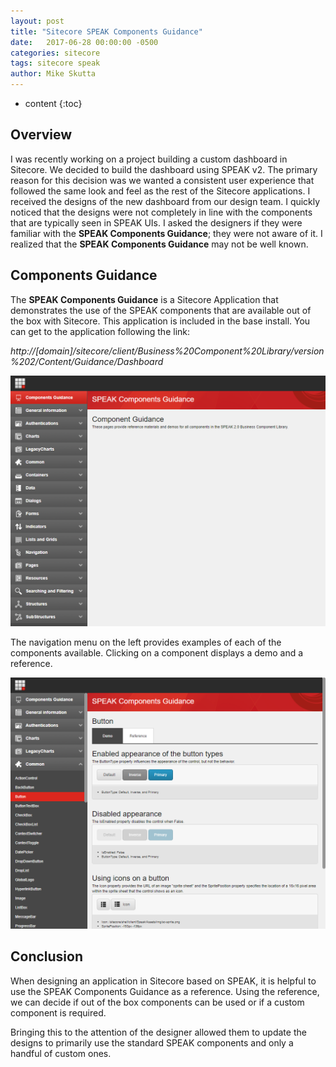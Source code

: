 ```yaml
---
layout: post
title: "Sitecore SPEAK Components Guidance"
date:   2017-06-28 00:00:00 -0500
categories: sitecore
tags: sitecore speak
author: Mike Skutta
---
```


* content
{:toc}

## Overview

I was recently working on a project building a custom dashboard in Sitecore. We decided to build the dashboard using SPEAK v2. The primary reason for this decision was we wanted a consistent user experience that followed the same look and feel as the rest of the Sitecore applications.  I received the designs of the new dashboard from our design team.  I quickly noticed that the designs were not completely in line with the components that are typically seen in SPEAK UIs.  I asked the designers if they were familiar with the **SPEAK Components Guidance**; they were not aware of it.  I realized that the **SPEAK Components Guidance** may not be well known.




## Components Guidance

The **SPEAK Components Guidance** is a Sitecore Application that demonstrates the use of the SPEAK components that are available out of the box with Sitecore.  This application is included in the base install.  You can get to the application following the link:

*http://[domain]/sitecore/client/Business%20Component%20Library/version%202/Content/Guidance/Dashboard*

![SPEAK Components Guidance Dashboard](/images/sitecore-speak-components-guidance/dashboard.png)

The navigation menu on the left provides examples of each of the components available.  Clicking on a component displays a demo and a reference.

![SPEAK Components Guidance Button](/images/sitecore-speak-components-guidance/button.png)

## Conclusion

When designing an application in Sitecore based on SPEAK, it is helpful to use the SPEAK Components Guidance as a reference.  Using the reference, we can decide if out of the box components can be used or if a custom component is required.

Bringing this to the attention of the designer allowed them to update the designs to primarily use the standard SPEAK components and only a handful of custom ones.

